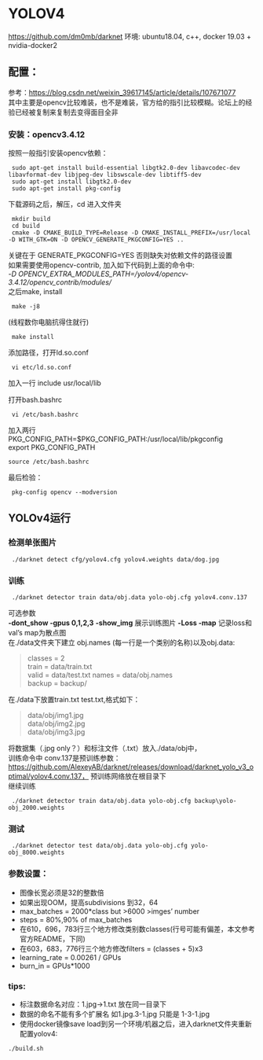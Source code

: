 # YOLOV4  
https://github.com/dm0mb/darknet
环境: ubuntu18.04, c++, docker 19.03 + nvidia-docker2  
## 配置：
参考：https://blog.csdn.net/weixin_39617145/article/details/107671077  
其中主要是opencv比较难装，也不是难装，官方给的指引比较模糊。论坛上的经验已经被复制来复制去变得面目全非  
### 安装：opencv3.4.12
按照一般指引安装opencv依赖：  
```
 sudo apt-get install build-essential libgtk2.0-dev libavcodec-dev libavformat-dev libjpeg-dev libswscale-dev libtiff5-dev
 sudo apt-get install libgtk2.0-dev
 sudo apt-get install pkg-config
```
下载源码之后，解压，cd 进入文件夹  
```
 mkdir build
 cd build
 cmake -D CMAKE_BUILD_TYPE=Release -D CMAKE_INSTALL_PREFIX=/usr/local -D WITH_GTK=ON -D OPENCV_GENERATE_PKGCONFIG=YES ..
```
关键在于 GENERATE_PKGCONFIG=YES 否则缺失对依赖文件的路径设置  
如果需要使用opencv-contrib, 加入如下代码到上面的命令中:  
*-D OPENCV_EXTRA_MODULES_PATH=/yolov4/opencv-3.4.12/opencv_contrib/modules/*  
之后make, install
```
 make -j8
```
(线程数你电脑抗得住就行)
```
 make install
```

添加路径，打开ld.so.conf
```
 vi etc/ld.so.conf
```
加入一行
include usr/local/lib  

打开bash.bashrc
```
 vi /etc/bash.bashrc
```
加入两行  
PKG_CONFIG_PATH=$PKG_CONFIG_PATH:/usr/local/lib/pkgconfig  
export PKG_CONFIG_PATH  
```
source /etc/bash.bashrc
```
最后检验：
```
 pkg-config opencv --modversion
```
## YOLOv4运行
### 检测单张图片
```
 ./darknet detect cfg/yolov4.cfg yolov4.weights data/dog.jpg
```
### 训练
```
 ./darknet detector train data/obj.data yolo-obj.cfg yolov4.conv.137
```

可选参数  
**-dont_show -gpus 0,1,2,3**   **-show_img** 展示训练图片 **-Loss -map** 记录loss和val’s map为散点图  
在./data文件夹下建立 obj.names (每一行是一个类别的名称)以及obj.data:  
>classes = 2  
>train  = data/train.txt  
>valid  = data/test.txt 
>names = data/obj.names  
>backup = backup/  

在./data下放置train.txt test.txt,格式如下：

>data/obj/img1.jpg  
>data/obj/img2.jpg  
>data/obj/img3.jpg  

将数据集（.jpg only？）和标注文件（.txt）放入./data/obj中，  
训练命令中 conv.137是预训练参数：https://github.com/AlexeyAB/darknet/releases/download/darknet_yolo_v3_optimal/yolov4.conv.137， 预训练网络放在根目录下  
继续训练  
```
 ./darknet detector train data/obj.data yolo-obj.cfg backup\yolo-obj_2000.weights
```
### 测试
```
 ./darknet detector test data/obj.data yolo-obj.cfg yolo-obj_8000.weights
```
### 参数设置：  
* 图像长宽必须是32的整数倍  
* 如果出现OOM，提高subdivisions 到32，64  
* max_batches = 2000*class but >6000 >imges’ number  
* steps = 80%,90% of max_batches  
* 在610，696，783行三个地方修改类别数classes(行号可能有偏差，本文参考官方README，下同)  
* 在603，683，776行三个地方修改filters = (classes + 5)x3   
* learning_rate = 0.00261 / GPUs  
* burn_in = GPUs*1000
### tips:  
* 标注数据命名对应：1.jpg→1.txt 放在同一目录下  
* 数据的命名不能有多个扩展名 如1.jpg.3-1.jpg 只能是 1-3-1.jpg    
* 使用docker镜像save load到另一个环境/机器之后，进入darknet文件夹重新配置yolov4:  
```
./build.sh
```
